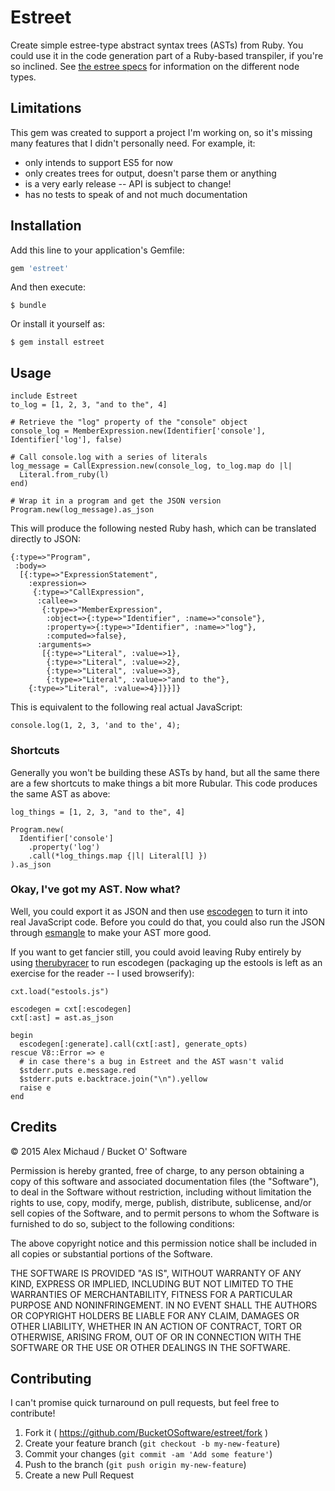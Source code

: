# Estreet

Create simple estree-type abstract syntax trees (ASTs) from Ruby. You could use it in the code generation part of a Ruby-based transpiler, if you're so inclined. See [the estree specs](https://github.com/estree/estree/blob/master/spec.md) for information on the different node types.

## Limitations

This gem was created to support a project I'm working on, so it's missing many features that I didn't personally need. For example, it:

* only intends to support ES5 for now
* only creates trees for output, doesn't parse them or anything
* is a very early release -- API is subject to change!
* has no tests to speak of and not much documentation

## Installation

Add this line to your application's Gemfile:

```ruby
gem 'estreet'
```

And then execute:

    $ bundle

Or install it yourself as:

    $ gem install estreet

## Usage

    include Estreet
    to_log = [1, 2, 3, "and to the", 4]

    # Retrieve the "log" property of the "console" object
    console_log = MemberExpression.new(Identifier['console'], Identifier['log'], false)
    
    # Call console.log with a series of literals
    log_message = CallExpression.new(console_log, to_log.map do |l|
      Literal.from_ruby(l)
    end)
    
    # Wrap it in a program and get the JSON version
    Program.new(log_message).as_json

This will produce the following nested Ruby hash, which can be translated directly to JSON:

    {:type=>"Program",
     :body=>
      [{:type=>"ExpressionStatement",
        :expression=>
         {:type=>"CallExpression",
          :callee=>
           {:type=>"MemberExpression",
            :object=>{:type=>"Identifier", :name=>"console"},
            :property=>{:type=>"Identifier", :name=>"log"},
            :computed=>false},
          :arguments=>
           [{:type=>"Literal", :value=>1},
            {:type=>"Literal", :value=>2},
            {:type=>"Literal", :value=>3},
            {:type=>"Literal", :value=>"and to the"},
        {:type=>"Literal", :value=>4}]}}]}

This is equivalent to the following real actual JavaScript:

    console.log(1, 2, 3, 'and to the', 4);

### Shortcuts

Generally you won't be building these ASTs by hand, but all the same there are a few shortcuts to make things a bit more Rubular. This code produces the same AST as above:

    log_things = [1, 2, 3, "and to the", 4]
    
    Program.new(
      Identifier['console']
        .property('log')
        .call(*log_things.map {|l| Literal[l] })
    ).as_json


### Okay, I've got my AST. Now what?

Well, you could export it as JSON and then use [escodegen](http://github.com/estools/escodegen) to turn it into real JavaScript code. Before you could do that, you could also run the JSON through [esmangle](http://github.com/estools/esmangle) to make your AST more good.

If you want to get fancier still, you could avoid leaving Ruby entirely by using [therubyracer](http://github.com/cowboyd/therubyracer) to run escodegen (packaging up the estools is left as an exercise for the reader -- I used browserify):

    cxt.load("estools.js")
    
    escodegen = cxt[:escodegen]
    cxt[:ast] = ast.as_json
    
    begin
      escodegen[:generate].call(cxt[:ast], generate_opts)
    rescue V8::Error => e
      # in case there's a bug in Estreet and the AST wasn't valid
      $stderr.puts e.message.red
      $stderr.puts e.backtrace.join("\n").yellow
      raise e
    end

## Credits

&copy; 2015 Alex Michaud / Bucket O' Software

Permission is hereby granted, free of charge, to any person obtaining a copy
of this software and associated documentation files (the "Software"), to deal
in the Software without restriction, including without limitation the rights
to use, copy, modify, merge, publish, distribute, sublicense, and/or sell
copies of the Software, and to permit persons to whom the Software is
furnished to do so, subject to the following conditions:

The above copyright notice and this permission notice shall be included in all
copies or substantial portions of the Software.

THE SOFTWARE IS PROVIDED "AS IS", WITHOUT WARRANTY OF ANY KIND, EXPRESS OR
IMPLIED, INCLUDING BUT NOT LIMITED TO THE WARRANTIES OF MERCHANTABILITY,
FITNESS FOR A PARTICULAR PURPOSE AND NONINFRINGEMENT. IN NO EVENT SHALL THE
AUTHORS OR COPYRIGHT HOLDERS BE LIABLE FOR ANY CLAIM, DAMAGES OR OTHER
LIABILITY, WHETHER IN AN ACTION OF CONTRACT, TORT OR OTHERWISE, ARISING FROM,
OUT OF OR IN CONNECTION WITH THE SOFTWARE OR THE USE OR OTHER DEALINGS IN THE
SOFTWARE.

## Contributing

I can't promise quick turnaround on pull requests, but feel free to contribute!

1. Fork it ( https://github.com/BucketOSoftware/estreet/fork )
2. Create your feature branch (`git checkout -b my-new-feature`)
3. Commit your changes (`git commit -am 'Add some feature'`)
4. Push to the branch (`git push origin my-new-feature`)
5. Create a new Pull Request
